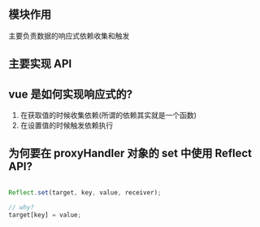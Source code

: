 ## 模块作用

主要负责数据的响应式依赖收集和触发

## 主要实现 API


## vue 是如何实现响应式的?

1. 在获取值的时候收集依赖(所谓的依赖其实就是一个函数)
2. 在设置值的时候触发依赖执行

## 为何要在 proxyHandler 对象的 set 中使用 Reflect API?

```js

Reflect.set(target, key, value, receiver);

// why?
target[key] = value;
```




